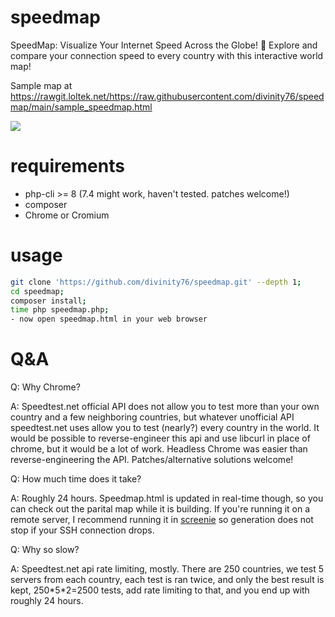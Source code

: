 # speedmap
SpeedMap: Visualize Your Internet Speed Across the Globe! 🚀 Explore and compare your connection speed to every country with this interactive world map! 


Sample map at https://rawgit.loltek.net/https://raw.githubusercontent.com/divinity76/speedmap/main/sample_speedmap.html

[<img src="https://i.imgur.com/BYu0IRs.png">](https://rawgit.loltek.net/https://raw.githubusercontent.com/divinity76/speedmap/main/sample_speedmap.html)

# requirements

- php-cli >= 8 (7.4 might work, haven't tested. patches welcome!)
- composer
- Chrome or Cromium

# usage
```bash
git clone 'https://github.com/divinity76/speedmap.git' --depth 1;
cd speedmap;
composer install;
time php speedmap.php;
- now open speedmap.html in your web browser
```
# Q&A

Q: Why Chrome?

A: Speedtest.net official API does not allow you to test more than your own country and a few neighboring countries, but whatever unofficial API speedtest.net uses allow you to test (nearly?) every country in the world. It would be possible to reverse-engineer this api and use libcurl in place of chrome, but it would be a lot of work. Headless Chrome was easier than reverse-engineering the API. Patches/alternative solutions welcome!

Q: How much time does it take?

A: Roughly 24 hours. Speedmap.html is updated in real-time though, so you can check out the parital map while it is building. If you're running it on a remote server, I recommend running it in [screenie](https://manpages.ubuntu.com/manpages/trusty/man1/screenie.1.html) so generation does not stop if your SSH connection drops.


Q: Why so slow?

A: Speedtest.net api rate limiting, mostly. There are 250 countries, we test 5 servers from each country, each test is ran twice, and only the best result is kept, 250\*5\*2=2500 tests, add rate limiting to that, and you end up with roughly 24 hours.
